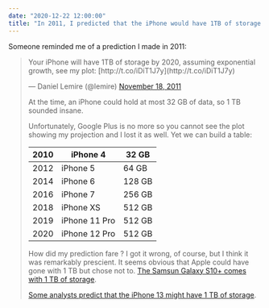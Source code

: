 ```yaml
---
date: "2020-12-22 12:00:00"
title: "In 2011, I predicted that the iPhone would have 1TB of storage in 2020"
---
```




Someone reminded me of a prediction I made in 2011:
<blockquote class="twitter-tweet">
<p dir="ltr" lang="en">Your iPhone will have 1TB of storage by 2020, assuming exponential growth, see my plot: [http://t.co/iDiT1J7y](http://t.co/iDiT1J7y)

— Daniel Lemire (@lemire) [November 18, 2011](https://twitter.com/lemire/status/137606522854326272?ref_src=twsrc%5Etfw)


<script async src="https://platform.twitter.com/widgets.js" charset="utf-8"></script>

At the time, an iPhone could hold at most 32 GB of data, so 1 TB sounded insane.

Unfortunately, Google Plus is no more so you cannot see the plot showing my projection and I lost it as well. Yet we can build a table:

2010                     |iPhone 4                 |32 GB                    |
-------------------------|-------------------------|-------------------------|
2012                     |iPhone 5                 |64 GB                    |
2014                     |iPhone 6                 |128 GB                   |
2016                     |iPhone 7                 |256 GB                   |
2018                     |iPhone XS                |512 GB                   |
2019                     |iPhone 11 Pro            |512 GB                   |
2020                     |iPhone 12 Pro            |512 GB                   |


How did my prediction fare ? I got it wrong, of course, but I think it was remarkably prescient. It seems obvious that Apple could have gone with 1 TB but chose not to. [The Samsun Galaxy S10+ comes with 1 TB of storage](https://www.samsung.com/us/mobile/galaxy-s10/).

[Some analysts predict that the iPhone 13 might have 1 TB of storage](https://www.tomsguide.com/news/iphone-13-will-reportedly-boast-up-to-1tb-of-storage).

